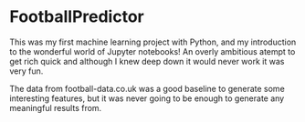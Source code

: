 # FootballPredictor


This was my first machine learning project with Python, and my introduction to the wonderful world of Jupyter notebooks! An overly ambitious atempt to get rich quick and although I knew deep down it would never work it was very fun.

The data from football-data.co.uk was a good baseline to generate some interesting features, but it was never going to be enough to generate any meaningful results from.


